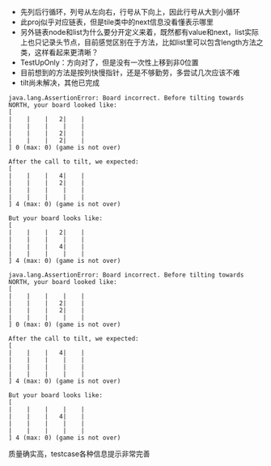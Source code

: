 * 先列后行循环，列号从左向右，行号从下向上，因此行号从大到小循环
* 此proj似乎对应链表，但是tile类中的next信息没看懂表示哪里
* 另外链表node和list为什么要分开定义来着，既然都有value和next，list实际上也只记录头节点，目前感觉区别在于方法，比如list里可以包含length方法之类，这样看起来更清晰？
* TestUpOnly：方向对了，但是没有一次性上移到非0位置
* 目前想到的方法是按列快慢指针，还是不够勤劳，多尝试几次应该不难
* tilt尚未解决，其他已完成
```
java.lang.AssertionError: Board incorrect. Before tilting towards NORTH, your board looked like:
[
|    |    |   2|    |
|    |    |    |    |
|    |    |   2|    |
|    |    |   2|    |
] 0 (max: 0) (game is not over)

After the call to tilt, we expected:
[
|    |    |   4|    |
|    |    |   2|    |
|    |    |    |    |
|    |    |    |    |
] 4 (max: 0) (game is not over)

But your board looks like:
[
|    |    |   2|    |
|    |    |    |    |
|    |    |   4|    |
|    |    |    |    |
] 4 (max: 0) (game is not over) 

java.lang.AssertionError: Board incorrect. Before tilting towards NORTH, your board looked like:
[
|    |    |    |    |
|    |    |   2|    |
|    |    |   2|    |
|    |    |    |    |
] 0 (max: 0) (game is not over)

After the call to tilt, we expected:
[
|    |    |   4|    |
|    |    |    |    |
|    |    |    |    |
|    |    |    |    |
] 4 (max: 0) (game is not over)

But your board looks like:
[
|    |    |    |    |
|    |    |   4|    |
|    |    |    |    |
|    |    |    |    |
] 4 (max: 0) (game is not over) 
```
质量确实高，testcase各种信息提示非常完善